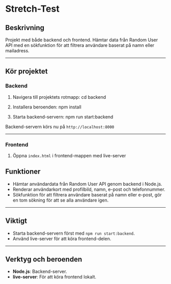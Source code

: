 # Stretch-Test

## Beskrivning
Projekt med både backend och frontend. Hämtar data från Random User API med en sökfunktion för att filtrera användare baserat på namn eller mailadress.

---

## Kör projektet

### Backend
1. Navigera till projektets rotmapp: cd backend  

2. Installera beroenden: npm install  

3. Starta backend-servern: npm run start:backend  

Backend-servern körs nu på `http://localhost:8000`  




---

### Frontend
1. Öppna `index.html` i frontend-mappen med live-server


## Funktioner
- Hämtar användardata från Random User API genom backend i Node.js.
- Renderar användarkort med profilbild, namn, e-post och telefonnummer.
- Sökfunktion för att filtrera användare baserat på namn eller e-post, gör en tom sökning för att se alla användare igen. 

---  

## Viktigt
- Starta backend-servern först med `npm run start:backend`.  
- Använd live-server för att köra frontend-delen.  

---

## Verktyg och beroenden  
- **Node.js**: Backend-server.  
- **live-server**: För att köra frontend lokalt.  